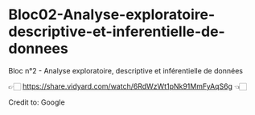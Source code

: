 # Bloc02-Analyse-exploratoire-descriptive-et-inferentielle-de-donnees
Bloc n°2 - Analyse exploratoire, descriptive et inférentielle de   données

👉🏻 https://share.vidyard.com/watch/6RdWzWt1pNk91MmFyAqS6g 👈🏻

Credit to: Google
